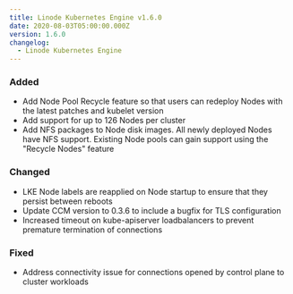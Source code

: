 ```yaml
---
title: Linode Kubernetes Engine v1.6.0
date: 2020-08-03T05:00:00.000Z
version: 1.6.0
changelog:
  - Linode Kubernetes Engine
---
```


### Added

* Add Node Pool Recycle feature so that users can redeploy Nodes with the
  latest patches and kubelet version
* Add support for up to 126 Nodes per cluster
* Add NFS packages to Node disk images. All newly deployed Nodes have NFS
  support. Existing Node pools can gain support using the "Recycle Nodes"
  feature

### Changed

* LKE Node labels are reapplied on Node startup to ensure that they persist
  between reboots
* Update CCM version to 0.3.6 to include a bugfix for TLS configuration
* Increased timeout on kube-apiserver loadbalancers to prevent premature
  termination of connections

### Fixed

* Address connectivity issue for connections opened by control plane to cluster
  workloads

